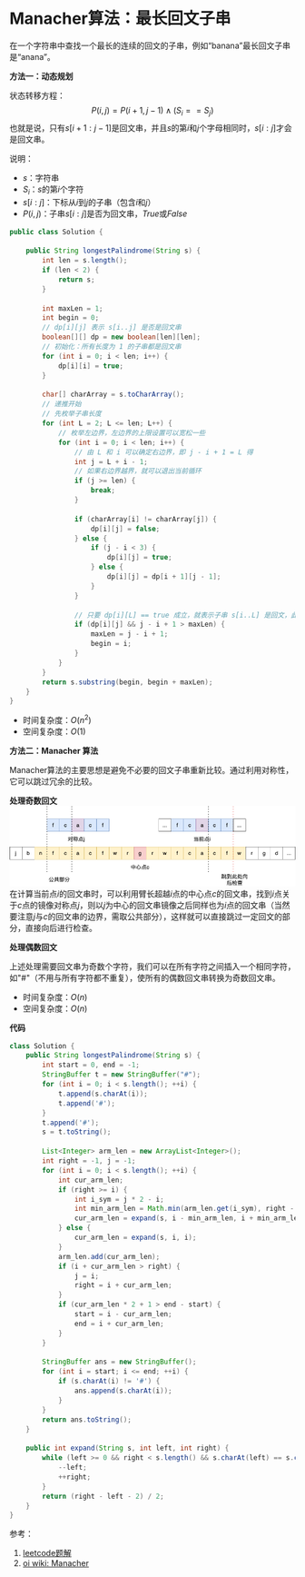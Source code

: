 # Manacher算法：最长回文子串


在一个字符串中查找一个最长的连续的回文的子串，例如“banana”最长回文子串是“anana”。

**方法一：动态规划**

状态转移方程：
$$P(i,j)=P(i+1,j-1)\wedge(S_{i}==S_{j})$$
也就是说，只有$s[i+1:j-1]$是回文串，并且$s$的第$i$和$j$个字母相同时，$s[i:j]$才会是回文串。

说明：
- $s$：字符串
- $S_{i}$：$s$的第$i$个字符
- $s[i:j]$：下标从$i$到$j$的子串（包含$i$和$j$）
- $P(i,j)$：子串$s[i:j]$是否为回文串，$True$或$False$

```java
public class Solution {

    public String longestPalindrome(String s) {
        int len = s.length();
        if (len < 2) {
            return s;
        }

        int maxLen = 1;
        int begin = 0;
        // dp[i][j] 表示 s[i..j] 是否是回文串
        boolean[][] dp = new boolean[len][len];
        // 初始化：所有长度为 1 的子串都是回文串
        for (int i = 0; i < len; i++) {
            dp[i][i] = true;
        }

        char[] charArray = s.toCharArray();
        // 递推开始
        // 先枚举子串长度
        for (int L = 2; L <= len; L++) {
            // 枚举左边界，左边界的上限设置可以宽松一些
            for (int i = 0; i < len; i++) {
                // 由 L 和 i 可以确定右边界，即 j - i + 1 = L 得
                int j = L + i - 1;
                // 如果右边界越界，就可以退出当前循环
                if (j >= len) {
                    break;
                }

                if (charArray[i] != charArray[j]) {
                    dp[i][j] = false;
                } else {
                    if (j - i < 3) {
                        dp[i][j] = true;
                    } else {
                        dp[i][j] = dp[i + 1][j - 1];
                    }
                }

                // 只要 dp[i][L] == true 成立，就表示子串 s[i..L] 是回文，此时记录回文长度和起始位置
                if (dp[i][j] && j - i + 1 > maxLen) {
                    maxLen = j - i + 1;
                    begin = i;
                }
            }
        }
        return s.substring(begin, begin + maxLen);
    }
}
```

- 时间复杂度：$O(n^{2})$
- 空间复杂度：$O(1)$

**方法二：Manacher 算法**

Manacher算法的主要思想是避免不必要的回文子串重新比较。通过利用对称性，它可以跳过冗余的比较。

**处理奇数回文**
![](assets/Manacher算法：最长回文子串/Manacher.png)
在计算当前点$i$的回文串时，可以利用臂长超越$i$点的中心点$c$的回文串，找到$i$点关于$c$点的镜像对称点$j$，则以$j$为中心的回文串镜像之后同样也为$i$点的回文串（当然要注意$j$与$c$的回文串的边界，需取公共部分），这样就可以直接跳过一定回文的部分，直接向后进行检查。

**处理偶数回文**

上述处理需要回文串为奇数个字符，我们可以在所有字符之间插入一个相同字符，如"#"（不用与所有字符都不重复），使所有的偶数回文串转换为奇数回文串。

- 时间复杂度：$O(n)$
- 空间复杂度：$O(n)$

**代码**

```java
class Solution {
    public String longestPalindrome(String s) {
        int start = 0, end = -1;
        StringBuffer t = new StringBuffer("#");
        for (int i = 0; i < s.length(); ++i) {
            t.append(s.charAt(i));
            t.append('#');
        }
        t.append('#');
        s = t.toString();

        List<Integer> arm_len = new ArrayList<Integer>();
        int right = -1, j = -1;
        for (int i = 0; i < s.length(); ++i) {
            int cur_arm_len;
            if (right >= i) {
                int i_sym = j * 2 - i;
                int min_arm_len = Math.min(arm_len.get(i_sym), right - i);
                cur_arm_len = expand(s, i - min_arm_len, i + min_arm_len);
            } else {
                cur_arm_len = expand(s, i, i);
            }
            arm_len.add(cur_arm_len);
            if (i + cur_arm_len > right) {
                j = i;
                right = i + cur_arm_len;
            }
            if (cur_arm_len * 2 + 1 > end - start) {
                start = i - cur_arm_len;
                end = i + cur_arm_len;
            }
        }

        StringBuffer ans = new StringBuffer();
        for (int i = start; i <= end; ++i) {
            if (s.charAt(i) != '#') {
                ans.append(s.charAt(i));
            }
        }
        return ans.toString();
    }

    public int expand(String s, int left, int right) {
        while (left >= 0 && right < s.length() && s.charAt(left) == s.charAt(right)) {
            --left;
            ++right;
        }
        return (right - left - 2) / 2;
    }
}
```


参考：
1. [leetcode题解]( https://leetcode.cn/problems/longest-palindromic-substring/solution/)
2. [oi wiki: Manacher]([https://oi-wiki.org/string/manacher/](https://oi-wiki.org/string/manacher/))
